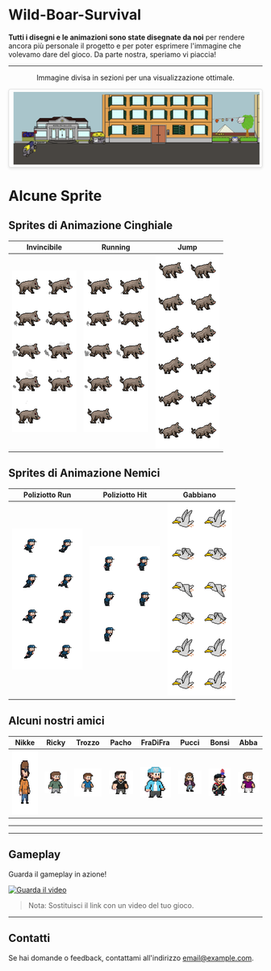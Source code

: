 # Wild-Boar-Survival
 **Tutti i disegni e le animazioni sono state disegnate da noi** per rendere ancora più personale il progetto e per poter esprimere l'immagine che volevamo dare del gioco.
 Da parte  nostra, speriamo vi piaccia!

---

<p style="text-align: center;">Immagine divisa in sezioni per una visualizzazione ottimale.</p>
<div style="display: flex; overflow-x: auto; gap: 5px; padding: 5px; border: 1px solid #ddd; border-radius: 4px; box-shadow: 0 2px 5px rgba(0, 0, 0, 0.1);">
    <img src="Assets/sprite/sfondo/mapOstiense1.png" style="height: auto; width: 100%;">
    <img src="Assets/sprite/sfondo/mapOstiense2.png" style="height: auto; width: 100%;">
    <img src="Assets/sprite/sfondo/mapOstiense3.png" style="height: auto; width: 100%;">
    <img src="Assets/sprite/sfondo/mapOstiense4.png" style="height: auto; width: 100%;">
    <img src="Assets/sprite/sfondo/mapOstiense5.png" style="height: auto; width: 100%;">
</div>

# Alcune Sprite

## Sprites di Animazione Cinghiale

| **Invincibile** | **Running** | **Jump** |
|---------------|------------|------------|
| ![Invincibile](Assets/sprite/sprite%20cinghiale/Invincibile.png) | ![Running](Assets/sprite/sprite%20cinghiale/Running.png) | ![Cop Run](Assets/sprite/sprite%20cinghiale/Jump.png) |

## Sprites di Animazione Nemici

| **Poliziotto Run** | **Poliziotto Hit** | **Gabbiano** |
|---------------|------------|------------|
| ![Run](Assets/sprite/sprite%20cinghiale/CopRun%202.png) | ![Hit](Assets/sprite/sprite%20cinghiale/CopHit.png) | ![Gabbiano](Assets/sprite/altre%20sprite/Image.png) |

## Alcuni nostri amici

| **Nikke** | **Ricky** | **Trozzo** | **Pacho** | **FraDiFra** | **Pucci** | **Bonsi** | **Abba** |
|----------|----------|----------|----------|----------|----------|----------|----------|
| <img src="Assets/sprite/persone/Personaggio%20x10.png" width="250" height="128"> | ![Ricky](Assets/sprite/persone/Untitled%2030.png) | ![Trozzo](Assets/sprite/persone/trozzo.png) | ![Pacho](Assets/sprite/persone/pacho.png) | ![FraDiFra](Assets/sprite/persone/fradifra.png) | ![Pucci](Assets/sprite/persone/pucci.png) | ![Bonsi](Assets/sprite/persone/bonsi.png) | ![Abba](Assets/sprite/persone/abba.png) |


---
---

## Gameplay

Guarda il gameplay in azione!

[![Guarda il video](https://img.youtube.com/vi/dQw4w9WgXcQ/0.jpg)](https://www.youtube.com/watch?v=dQw4w9WgXcQ)

> Nota: Sostituisci il link con un video del tuo gioco.

---


## Contatti

Se hai domande o feedback, contattami all'indirizzo [email@example.com](mailto:email@example.com).
